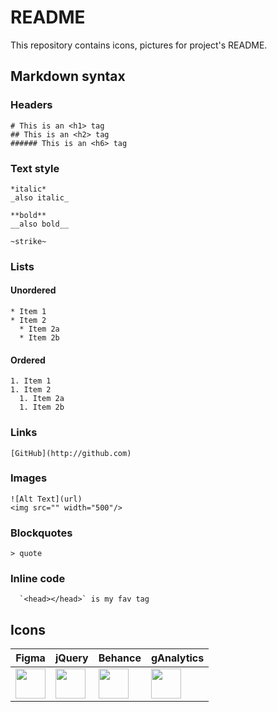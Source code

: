 # README
This repository contains icons, pictures for project's README. 





## Markdown syntax


### Headers
``` 
# This is an <h1> tag
## This is an <h2> tag
###### This is an <h6> tag
```


### Text style
```
*italic*
_also italic_

**bold**
__also bold__

~strike~
```


### Lists
#### Unordered
```
* Item 1
* Item 2
  * Item 2a
  * Item 2b
```

#### Ordered
```
1. Item 1
1. Item 2
  1. Item 2a
  1. Item 2b
```

### Links
```
[GitHub](http://github.com)
```

### Images
```
![Alt Text](url)
<img src="" width="500"/>
```

### Blockquotes
```> quote```

### Inline code
```  `<head></head>` is my fav tag```

## Icons

Figma | jQuery | Behance | gAnalytics
------------ | ------------- | ------------- | -------------
<img src="https://raw.githubusercontent.com/mouseProgrammouse/readme/master/icons/figma-logo.png" width="48"/> | <img src="https://raw.githubusercontent.com/mouseProgrammouse/readme/master/icons/jquery.png" width="48"/> | <img src="https://raw.githubusercontent.com/mouseProgrammouse/readme/master/icons/behance-logo.png" width="48"/> | <img src="https://raw.githubusercontent.com/mouseProgrammouse/readme/master/icons/analitics.png" width="48"/>

